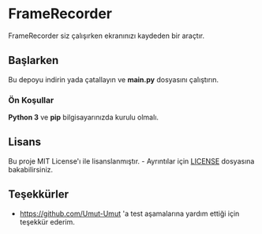# FrameRecorder

FrameRecorder siz çalışırken ekranınızı kaydeden bir araçtır.

## Başlarken

Bu depoyu indirin yada çatallayın ve <b>main.py</b> dosyasını çalıştırın.

### Ön Koşullar

<b>Python 3</b> ve <b>pip</b> bilgisayarınızda kurulu olmalı.

## Lisans

Bu proje MIT License'ı ile lisanslanmıştır. - Ayrıntılar için [LICENSE](https://github.com/mehmet-mert/FrameRecorder/blob/master/LICENSE) dosyasına bakabilirsiniz.

## Teşekkürler

* https://github.com/Umut-Umut 'a test aşamalarına yardım ettiği için teşekkür ederim.
